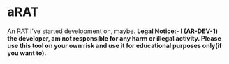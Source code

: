 # aRAT
An RAT I've started development on, maybe.
**Legal Notice:- I (AR-DEV-1) the developer, am not responsible for any harm or illegal activity. Please use this tool on your own risk and use it for educational purposes only(if you want to).**
